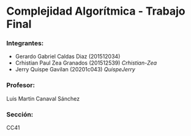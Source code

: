# Complejidad Algorítmica - Trabajo Final 

### Integrantes:

- Gerardo Gabriel Caldas Diaz (201512034)
- Crhistian Paul Zea Granados (201512539) *Crhistian-Zea*
- Jerry Quispe Gavilan (20201c043) *QuispeJerry*

### Profesor:
Luis Martin Canaval Sánchez

### Sección:
CC41
